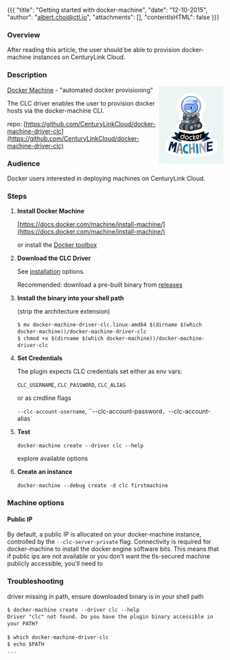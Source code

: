 {{{
  "title": "Getting started with docker-machine",
  "date": "12-10-2015",
  "author": "albert.choi@ctl.io",
  "attachments": [],
  "contentIsHTML": false
}}}



### Overview

After reading this article, the user should be able to provision docker-machine instances on CenturyLink Cloud.  

### Description


<img src="../../images/ecosystem-docker-machine.png" style="border:0;float:right;max-width: 150px;">

[Docker Machine](https://www.docker.com/docker-machine) - "automated docker provisioning"

The CLC driver enables the user to provision docker hosts via the docker-machine CLI. 

repo: [https://github.com/CenturyLinkCloud/docker-machine-driver-clc](https://github.com/CenturyLinkCloud/docker-machine-driver-clc)


### Audience

Docker users interested in deploying machines on CenturyLink Cloud. 

### Steps


1. **Install Docker Machine**

	[https://docs.docker.com/machine/install-machine/](https://docs.docker.com/machine/install-machine/)
	
	or install the [Docker toolbox](https://www.docker.com/docker-toolbox)


2. **Download the CLC Driver**

	See [installation](https://github.com/CenturyLinkCloud/docker-machine-driver-clc/#installation) options. 
	
	Recommended: download a pre-built binary from 
	[releases](https://github.com/CenturyLinkCloud/docker-machine-driver-clc/releases)
	

3. **Install the binary into your shell path**
	
	(strip the architecture extension) 
	
	```
	$ mv docker-machine-driver-clc.linux-amd64 $(dirname $(which docker-machine))/docker-machine-driver-clc
	$ chmod +x $(dirname $(which docker-machine))/docker-machine-driver-clc
	```
	

4. **Set Credentials**

	The plugin expects CLC credentials set either as env vars: 
	
	`CLC_USERNAME`, `CLC_PASSWORD`, `CLC_ALIAS`
	
	or as cmdline flags 
	
	`--clc-account-username`, ``--clc-account-password`, `--clc-account-alias`
	

5. **Test**
	
	`docker-machine create --driver clc --help`
	
	explore available options
	
	

6. **Create an instance**

	`docker-machine --debug create -d clc firstmachine`


### Machine options


#### Public IP
By default, a public IP is allocated on your docker-machine instance, controlled by the `--clc-server-private` flag. Connectivity is required for docker-machine to install the docker engine software bits. This means that if public ips are not available or you don't want the tls-secured machine publicly accessible, you'll need to 




### Troubleshooting


driver missing in path, ensure downloaded binary is in your shell path

```
$ docker-machine create --driver clc --help
Driver "clc" not found. Do you have the plugin binary accessible in your PATH?

$ which docker-machine-driver-clc
$ echo $PATH
...
```